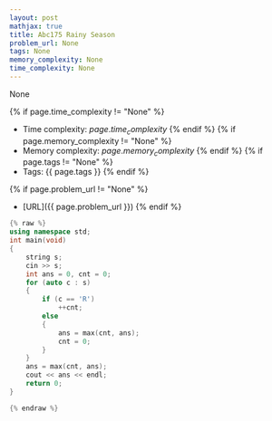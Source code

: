 ```yaml
---
layout: post
mathjax: true
title: Abc175 Rainy Season
problem_url: None
tags: None
memory_complexity: None
time_complexity: None
---
```


None


{% if page.time_complexity != "None" %}
- Time complexity: ${{ page.time_complexity }}$
{% endif %}
{% if page.memory_complexity != "None" %}
- Memory complexity: ${{ page.memory_complexity }}$
{% endif %}
{% if page.tags != "None" %}
- Tags: {{ page.tags }}
{% endif %}

{% if page.problem_url != "None" %}
- [URL]({{ page.problem_url }})
{% endif %}

```cpp
{% raw %}
using namespace std;
int main(void)
{
    string s;
    cin >> s;
    int ans = 0, cnt = 0;
    for (auto c : s)
    {
        if (c == 'R')
            ++cnt;
        else
        {
            ans = max(cnt, ans);
            cnt = 0;
        }
    }
    ans = max(cnt, ans);
    cout << ans << endl;
    return 0;
}

{% endraw %}
```